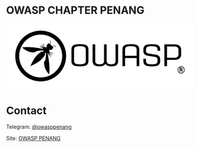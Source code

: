 # OWASP CHAPTER PENANG

![Logo of OWASP CHAPTER NATAL](assets/images/OWASP_logo_trademark.png)

# Contact
Telegram: [@owasppenang](https://t.me/)

Site: [OWASP PENANG](https://www2.owasp.org/www-chapter-penang/)
